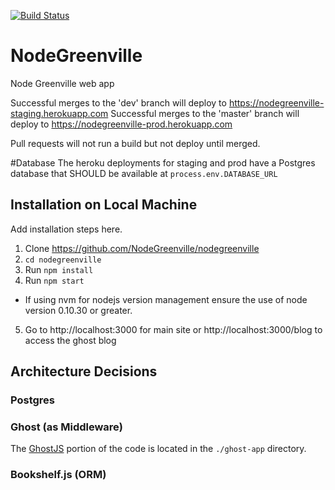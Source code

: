 
[![Build Status](https://travis-ci.org/NodeGreenville/nodegreenville.svg?branch=events_endpoint)](https://travis-ci.org/NodeGreenville/nodegreenville)

# NodeGreenville
Node Greenville web app

Successful merges to the 'dev' branch will deploy to https://nodegreenville-staging.herokuapp.com
Successful merges to the 'master' branch will deploy to https://nodegreenville-prod.herokuapp.com

Pull requests will not run a build but not deploy until merged.

#Database
The heroku deployments for staging and prod have a Postgres database that SHOULD be available at `process.env.DATABASE_URL`

## Installation on Local Machine
Add installation steps here.
1. Clone https://github.com/NodeGreenville/nodegreenville
2. ```cd nodegreenville```
3. Run ```npm install```
4. Run ```npm start```
  * If using nvm for nodejs version management ensure the use of node version 0.10.30 or greater.
5. Go to http://localhost:3000 for main site or
http://localhost:3000/blog to access the ghost blog

## Architecture Decisions

### Postgres

### Ghost (as Middleware)
The [GhostJS](https://ghost.org) portion of the code is located in the ```./ghost-app``` directory.

### Bookshelf.js (ORM)
